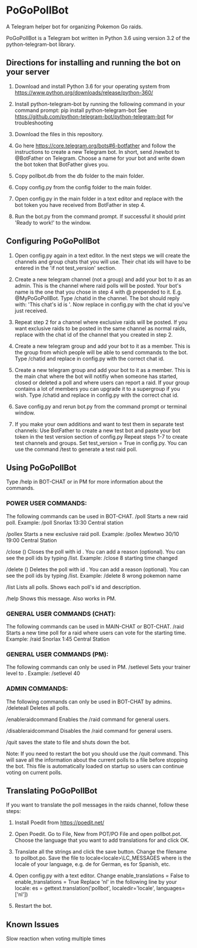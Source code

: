 # PoGoPollBot

A Telegram helper bot for organizing Pokemon Go raids.

PoGoPollBot is a Telegram bot written in Python 3.6 using version 3.2 of the python-telegram-bot library.



## Directions for installing and running the bot on your server

1. Download and install Python 3.6 for your operating system from https://www.python.org/downloads/release/python-360/

2. Install python-telegram-bot by running the following command in your command prompt:
     pip install python-telegram-bot
   See https://github.com/python-telegram-bot/python-telegram-bot for troubleshooting
   
3. Download the files in this repository.

4. Go here https://core.telegram.org/bots#6-botfather and follow the instructions to create a new Telegram bot.
   In short, send /newbot to @BotFather on Telegram. Choose a name for your bot and write down the bot token that BotFather gives you.
   
5. Copy pollbot.db from the db folder to the main folder.
   
6. Copy config.py from the config folder to the main folder.

7. Open config.py in the main folder in a text editor and replace <YOUR-BOT-TOKEN-HERE> with the bot token you have
   received from BotFather in step 4.

8. Run the bot.py from the command prompt.
   If successful it should print 'Ready to work!' to the window.



## Configuring PoGoPollBot

1. Open config.py again in a text editor.
   In the next steps we will create the channels and group chats that you will use.
   Their chat ids will have to be entered in the 'if not test_version' section.
   
2. Create a new telegram channel (not a group) and add your bot to it as an admin.
   This is the channel where raid polls will be posted.
   Your bot's name is the one that you chose in step 4 with @ prepended to it. E.g. @MyPoGoPollBot.
   Type /chatid in the channel. The bot should reply with: 'This chat's id is <YOUR-CHAT-ID>'.
   Now replace <RAIDS-CHANNEL-ID> in config.py with the chat id you've just received.
   
3. Repeat step 2 for a channel where exclusive raids will be posted.
   If you want exclusive raids to be posted in the same channel as normal raids, replace
   <EXCLUSIVE-RAIDS-CHANNEL-ID> with the chat id of the channel that you created in step 2.

4. Create a new telegram group and add your bot to it as a member.
   This is the group from which people will be able to send commands to the bot.
   Type /chatid and replace <BOT-CHAT-ID> in config.py with the correct chat id.
   
5. Create a new telegram group and add your bot to it as a member.
   This is the main chat where the bot will notifiy when someone has started, closed or deleted a poll
   and where users can report a raid.
   If your group contains a lot of members you can upgrade it to a supergroup if you wish.
   Type /chatid and replace <MAIN-CHAT-ID> in config.py with the correct chat id.

6. Save config.py and rerun bot.py from the command prompt or terminal window.

7. If you make your own additions and want to test them in separate test channels:
    Use BotFather to create a new test bot and paste your bot token in the test version section of config.py
    Repeat steps 1-7 to create test channels and groups.
    Set test_version = True in config.py.
    You can use the command /test to generate a test raid poll.



## Using PoGoPollBot

Type /help in BOT-CHAT or in PM for more information about the commands.

### POWER USER COMMANDS:
The following commands can be used in BOT-CHAT.
/poll <pokemon> <time> <location>
Starts a new raid poll.
Example: /poll Snorlax 13:30 Central station

/pollex <pokemon> <date> <time> <location>
Starts a new exclusive raid poll.
Example: /pollex Mewtwo 30/10 19:00 Central Station

/close <id> (<reason>)
Closes the poll with id <id>. You can add a reason (optional).
You can see the poll ids by typing /list.
Example: /close 8 starting time changed

/delete <id> (<reason>)
Deletes the poll with id <id>. You can add a reason (optional).
You can see the poll ids by typing /list.
Example: /delete 8 wrong pokemon name

/list
Lists all polls. Shows each poll's id and description.

/help
Shows this message. Also works in PM.


### GENERAL USER COMMANDS (CHAT):
The following commands can be used in MAIN-CHAT or BOT-CHAT.
/raid <pokemon> <timer> <location>
Starts a new time poll for a raid where users can vote for the starting time.
Example: /raid Snorlax 1:45 Central Station


### GENERAL USER COMMANDS (PM):
The following commands can only be used in PM.
/setlevel <level>
Sets your trainer level to <level>.
Example: /setlevel 40


### ADMIN COMMANDS:
The following commands can only be used in BOT-CHAT by admins.
/deleteall
Deletes all polls.

/enableraidcommand
Enables the /raid command for general users.

/disableraidcommand
Disables the /raid command for general users.

/quit
saves the state to file and shuts down the bot.


Note: If you need to restart the bot you should use the /quit command.
This will save all the information about the current polls to a file before stopping the bot.
This file is automatically loaded on startup so users can continue voting on current polls.



## Translating PoGoPollBot

If you want to translate the poll messages in the raids channel, follow these steps:

1. Install Poedit from https://poedit.net/

2. Open Poedit. Go to File, New from POT/PO File and open pollbot.pot.
   Choose the language that you want to add translations for and click OK.
   
3. Translate all the strings and click the save button.
   Change the filename to pollbot.po.
   Save the file to locale\<locale>\LC_MESSAGES where <locale> is the locale of your language, e.g. de for German, es for Spanish, etc.
   
4. Open config.py with a text editor.
   Change enable_translations = False to enable_translations = True
   Replace 'nl' in the following line by your locale:
       es = gettext.translation('pollbot', localedir='locale', languages=['nl'])
   
5. Restart the bot.



## Known Issues

Slow reaction when voting multiple times
